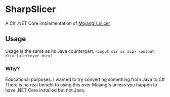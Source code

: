 # SharpSlicer
A C# .NET Core implementation of [Mojang's slicer](https://github.com/Mojang/slicer)

## Usage
Usage is the same as its Java counterpart.
`<input dir or zip> <output dir> [<leftover dir>]`

### Why?
Educational purposes. I wanted to try converting something from Java to C# <br/>
There is no real benefit to using this over Mojang's unless you happen to have .NET Core installed but not Java.